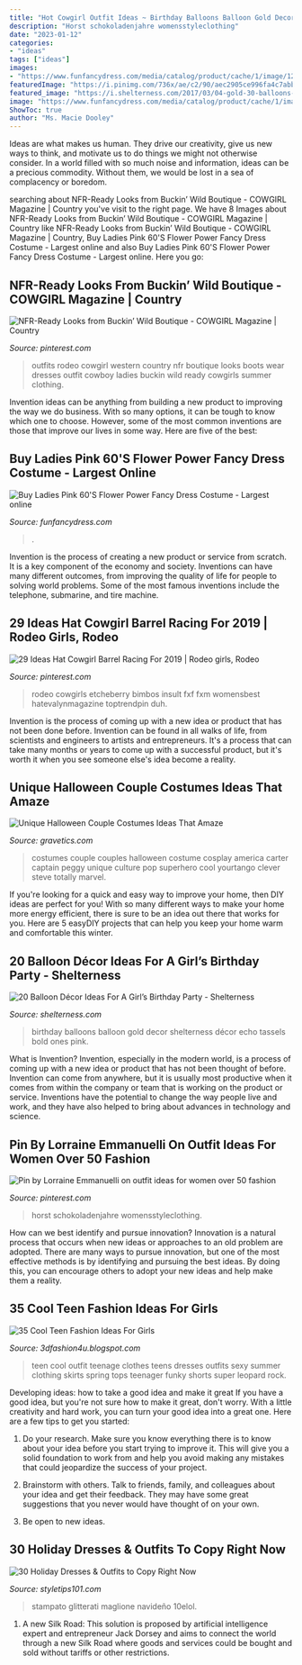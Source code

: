 ```yaml
---
title: "Hot Cowgirl Outfit Ideas ~ Birthday Balloons Balloon Gold Decor Shelterness Décor Echo Tassels Bold Ones Pink"
description: "Horst schokoladenjahre womensstyleclothing"
date: "2023-01-12"
categories:
- "ideas"
tags: ["ideas"]
images:
- "https://www.funfancydress.com/media/catalog/product/cache/1/image/1200x/040ec09b1e35df139433887a97daa66f/b/r/brisac744.jpg"
featuredImage: "https://i.pinimg.com/736x/ae/c2/90/aec2905ce996fa4c7abbd543b2bf4339.jpg"
featured_image: "https://i.shelterness.com/2017/03/04-gold-30-balloons-to-take-a-memorable-picture.jpg"
image: "https://www.funfancydress.com/media/catalog/product/cache/1/image/1200x/040ec09b1e35df139433887a97daa66f/b/r/brisac744.jpg"
ShowToc: true
author: "Ms. Macie Dooley"
---
```



Ideas are what makes us human. They drive our creativity, give us new ways to think, and motivate us to do things we might not otherwise consider. In a world filled with so much noise and information, ideas can be a precious commodity. Without them, we would be lost in a sea of complacency or boredom.

	

		
searching about NFR-Ready Looks from Buckin’ Wild Boutique - COWGIRL Magazine | Country you've visit to the right page. We have 8 Images about NFR-Ready Looks from Buckin’ Wild Boutique - COWGIRL Magazine | Country like NFR-Ready Looks from Buckin’ Wild Boutique - COWGIRL Magazine | Country, Buy Ladies Pink 60&#039;S Flower Power Fancy Dress Costume - Largest online and also Buy Ladies Pink 60&#039;S Flower Power Fancy Dress Costume - Largest online. Here you go:
		
    
## NFR-Ready Looks From Buckin’ Wild Boutique - COWGIRL Magazine | Country

<img loading=lazy src="https://i.pinimg.com/736x/3a/9e/ed/3a9eed87af568d0ff81e44d663da7b5a.jpg" onerror="this.onerror=null;this.src='https://tse2.mm.bing.net/th?id=OIP.Njzmhk4E9MA2rSeu9Xu2hQHaKl&amp;pid=15.1';" alt="NFR-Ready Looks from Buckin’ Wild Boutique - COWGIRL Magazine | Country">

_Source: pinterest.com_

>outfits rodeo cowgirl western country nfr boutique looks boots wear dresses outfit cowboy ladies buckin wild ready cowgirls summer clothing. 

	

Invention ideas can be anything from building a new product to improving the way we do business. With so many options, it can be tough to know which one to choose. However, some of the most common inventions are those that improve our lives in some way. Here are five of the best: 

    
## Buy Ladies Pink 60&#039;S Flower Power Fancy Dress Costume - Largest Online

<img loading=lazy src="https://www.funfancydress.com/media/catalog/product/cache/1/image/1200x/040ec09b1e35df139433887a97daa66f/b/r/brisac744.jpg" onerror="this.onerror=null;this.src='https://tse3.mm.bing.net/th?id=OIP.rTs9VFfweHAdMrt_s_1VgQHaLM&amp;pid=15.1';" alt="Buy Ladies Pink 60&#039;S Flower Power Fancy Dress Costume - Largest online">

_Source: funfancydress.com_

>. 

	

Invention is the process of creating a new product or service from scratch. It is a key component of the economy and society. Inventions can have many different outcomes, from improving the quality of life for people to solving world problems. Some of the most famous inventions include the telephone, submarine, and tire machine.

    
## 29 Ideas Hat Cowgirl Barrel Racing For 2019 | Rodeo Girls, Rodeo

<img loading=lazy src="https://i.pinimg.com/736x/e5/67/10/e567105f32d311e88a8667bd36759c24.jpg" onerror="this.onerror=null;this.src='https://tse4.mm.bing.net/th?id=OIP._ThzUscEdIbfJaC9nVwNbwAAAA&amp;pid=15.1';" alt="29 Ideas Hat Cowgirl Barrel Racing For 2019 | Rodeo girls, Rodeo">

_Source: pinterest.com_

>rodeo cowgirls etcheberry bimbos insult fxf fxm womensbest hatevalynmagazine toptrendpin duh. 

	

Invention is the process of coming up with a new idea or product that has not been done before. Invention can be found in all walks of life, from scientists and engineers to artists and entrepreneurs. It's a process that can take many months or years to come up with a successful product, but it's worth it when you see someone else's idea become a reality.

    
## Unique Halloween Couple Costumes Ideas That Amaze

<img loading=lazy src="https://www.gravetics.com/wp-content/uploads/2017/07/Amazing-ideas-from-pop-culture.jpg" onerror="this.onerror=null;this.src='https://tse3.mm.bing.net/th?id=OIP.epI5YBHAnTFlnEQrgD8eXwHaLL&amp;pid=15.1';" alt="Unique Halloween Couple Costumes Ideas That Amaze">

_Source: gravetics.com_

>costumes couple couples halloween costume cosplay america carter captain peggy unique culture pop superhero cool yourtango clever steve totally marvel. 

	

If you're looking for a quick and easy way to improve your home, then DIY ideas are perfect for you! With so many different ways to make your home more energy efficient, there is sure to be an idea out there that works for you. Here are 5 easyDIY projects that can help you keep your home warm and comfortable this winter.

    
## 20 Balloon Décor Ideas For A Girl’s Birthday Party - Shelterness

<img loading=lazy src="https://i.shelterness.com/2017/03/04-gold-30-balloons-to-take-a-memorable-picture.jpg" onerror="this.onerror=null;this.src='https://tse1.mm.bing.net/th?id=OIP.0AdF-slZXcbRIhJWyOkpQQHaJ4&amp;pid=15.1';" alt="20 Balloon Décor Ideas For A Girl’s Birthday Party - Shelterness">

_Source: shelterness.com_

>birthday balloons balloon gold decor shelterness décor echo tassels bold ones pink. 

	

What is Invention?
Invention, especially in the modern world, is a process of coming up with a new idea or product that has not been thought of before. Invention can come from anywhere, but it is usually most productive when it comes from within the company or team that is working on the product or service. Inventions have the potential to change the way people live and work, and they have also helped to bring about advances in technology and science.

    
## Pin By Lorraine Emmanuelli On Outfit Ideas For Women Over 50 Fashion

<img loading=lazy src="https://i.pinimg.com/736x/ae/c2/90/aec2905ce996fa4c7abbd543b2bf4339.jpg" onerror="this.onerror=null;this.src='https://tse1.mm.bing.net/th?id=OIP.OmTSeIIFbB5WY8TFNZ3gUAAAAA&amp;pid=15.1';" alt="Pin by Lorraine Emmanuelli on outfit ideas for women over 50 fashion">

_Source: pinterest.com_

>horst schokoladenjahre womensstyleclothing. 

	

How can we best identify and pursue innovation?
Innovation is a natural process that occurs when new ideas or approaches to an old problem are adopted. There are many ways to pursue innovation, but one of the most effective methods is by identifying and pursuing the best ideas. By doing this, you can encourage others to adopt your new ideas and help make them a reality.

    
## 35 Cool Teen Fashion Ideas For Girls

<img loading=lazy src="http://4.bp.blogspot.com/-RPEnAvjBVAE/VQ1T17aO2uI/AAAAAAAAHmc/kf8KZQf8nM0/s1600/Cool-teen-fashion-Ideas-For-Girls-44.jpg" onerror="this.onerror=null;this.src='https://tse2.mm.bing.net/th?id=OIP.xkvtHIisS5BhIYcrO0oDTQHaLH&amp;pid=15.1';" alt="35 Cool Teen Fashion Ideas For Girls">

_Source: 3dfashion4u.blogspot.com_

>teen cool outfit teenage clothes teens dresses outfits sexy summer clothing skirts spring tops teenager funky shorts super leopard rock. 

	

Developing ideas: how to take a good idea and make it great
If you have a good idea, but you're not sure how to make it great, don't worry. With a little creativity and hard work, you can turn your good idea into a great one.
Here are a few tips to get you started:

1. Do your research. Make sure you know everything there is to know about your idea before you start trying to improve it. This will give you a solid foundation to work from and help you avoid making any mistakes that could jeopardize the success of your project.

2. Brainstorm with others. Talk to friends, family, and colleagues about your idea and get their feedback. They may have some great suggestions that you never would have thought of on your own.

3. Be open to new ideas.

    
## 30 Holiday Dresses &amp; Outfits To Copy Right Now

<img loading=lazy src="https://styletips101.com/wp-content/uploads/2016/11/holiday-pants.jpg" onerror="this.onerror=null;this.src='https://tse2.mm.bing.net/th?id=OIP.3xvk6C2UdI1Jfpt_uH_nAgAAAA&amp;pid=15.1';" alt="30 Holiday Dresses &amp; Outfits to Copy Right Now">

_Source: styletips101.com_

>stampato glitterati maglione navideño 10elol. 

	

1. A new Silk Road: This solution is proposed by artificial intelligence expert and entrepreneur Jack Dorsey and aims to connect the world through a new Silk Road where goods and services could be bought and sold without tariffs or other restrictions.

